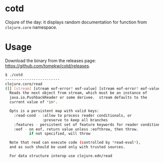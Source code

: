# cotd

Clojure of the day: it displays random documentation for function from `clojure.core` namespace.

# Usage

Download the binary from the releases page: https://github.com/tomekw/cotd/releases.

```bash
$ ./cotd
-------------------------
clojure.core/read
([] [stream] [stream eof-error? eof-value] [stream eof-error? eof-value recursive?] [opts stream])
  Reads the next object from stream, which must be an instance of
  java.io.PushbackReader or some derivee.  stream defaults to the
  current value of *in*.

  Opts is a persistent map with valid keys:
    :read-cond - :allow to process reader conditionals, or
                 :preserve to keep all branches
    :features - persistent set of feature keywords for reader conditionals
    :eof - on eof, return value unless :eofthrow, then throw.
           if not specified, will throw

  Note that read can execute code (controlled by *read-eval*),
  and as such should be used only with trusted sources.

  For data structure interop use clojure.edn/read
```

